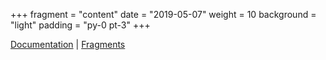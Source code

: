 +++
fragment = "content"
date = "2019-05-07"
weight = 10
background = "light"
padding = "py-0 pt-3"
+++

[Documentation](/syna/docs) | [Fragments](/syna/fragments)
